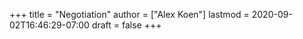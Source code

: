 +++
title = "Negotiation"
author = ["Alex Koen"]
lastmod = 2020-09-02T16:46:29-07:00
draft = false
+++
